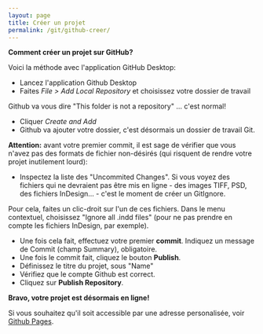 ```yaml
---
layout: page
title: Créer un projet
permalink: /git/github-creer/
---
```


**Comment créer un projet sur GitHub?**

Voici la méthode avec l'application GitHub Desktop:

- Lancez l'application Github Desktop
- Faites *File > Add Local Repository* et choisissez votre dossier de travail

Github va vous dire "This folder is not a repository" ... c'est normal!

- Cliquer *Create and Add*
- Github va ajouter votre dossier, c'est désormais un dossier de travail Git.

**Attention:** avant votre premier commit, il est sage de vérifier que vous n'avez pas des formats de fichier non-désirés (qui risquent de rendre votre projet inutilement lourd):

- Inspectez la liste des "Uncommited Changes". Si vous voyez des fichiers qui ne devraient pas être mis en ligne - des images TIFF, PSD, des fichiers InDesign... - c'est le moment de créer un GitIgnore.

Pour cela, faites un clic-droit sur l'un de ces fichiers. Dans le menu contextuel, choisissez "Ignore all .indd files" (pour ne pas prendre en compte les fichiers InDesign, par exemple).

- Une fois cela fait, effectuez votre premier **commit**. Indiquez un message de Commit (champ Summary), obligatoire.
- Une fois le commit fait, cliquez le bouton **Publish**.
- Définissez le titre du projet, sous "Name"
- Vérifiez que le compte Github est correct.
- Cliquez sur **Publish Repository**.

**Bravo, votre projet est désormais en ligne!**

Si vous souhaitez qu'il soit accessible par une adresse personalisée, voir [Github Pages](/git/github-pages/).

